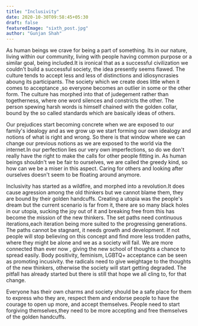 ```yaml
---
title: "Inclusivity"
date: 2020-10-30T09:58:45+05:30
draft: false
featuredImage: "sixth_post.jpg"
author: "Gunjan Shah"
---
```


As human beings we crave for being a part of something. Its in our nature, living within our community, living with people having common purpose or a similar goal, being included.It is ironical that as a successful civilization we couldn't build a successful society, the idea presently seems flawed. The culture tends to accept less and less of distinctions and idiosyncrasies aboung its participants. The society which we create does little when it comes to acceptance ,so everyone becomes an outlier in some or the other form. The culture has morphed into that of judegement rather than togetherness, where one word silences and constricts the other. The person spewing harsh words is himself chained with the golden collar, bound by the so called standards which are basically ideas of others.

Our prejudices start becoming concrete when we are exposed to our family's idealogy and as we grow up we start forming our own idealogy and notions of what is right and wrong.  So there is that window where we can change our previous notions as we are exposed to the world via the internet.In our perfection lies our very own imperfections, so do we don't really have the right to make the calls for other people fitting in. As human beings shouldn't we be fair to ourselves, we are called the greedy kind, so how can we be a miser in this aspect. Caring for others and looking after ourselves doesn't seem to be floating around anymore.

Inclusivity has started as a wildfire, and morphed into a revolution.It does cause agression among the old thinkers but we cannot blame them, they are bound by their golden handcuffs. Creating a utopia was the people's dream but the current scenario is far from it, there are so many black holes in our utopia, sucking the joy out of it and breaking free from this has become the mission of the new thinkers. The set paths need continuous iterations,each iteration being more suited to the progressing generations. The paths cannot be stagnant, it needs growth and development. If not people will stop believing on this concept and find more less trodden paths, where they might be alone and we as a society will fail. We are more connected than ever now , giving the new school of thoughts a chance to spread easily. Body positivity, feminism, LGBTQ+ acceptance can be seen as promoting incusivity. the radicals need to give weightage to the thoughts of the new thinkers, otherwise the society will start getting degraded. The pitfall has already started but there is still that hope we all cling to, for that change.

Everyone has their own charms and society should be a safe place for them to express who they are, respect them and endorse people to have the courage to open up more, and accept themselves. People need to start forgiving themselves,they need to be more accepting and free themselves of the golden handcuffs.